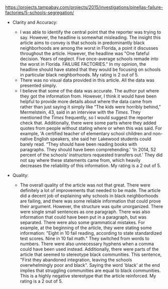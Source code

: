 https://projects.tampabay.com/projects/2015/investigations/pinellas-failure-factories/5-schools-segregation/
- Clarity and Accuracy:

  -  I was able to identify the central point that the reporter was trying to say. However, the headline is somewhat misleading. The insight this article aims to convey is that schools in predominantly black neighborhoods are among the worst in Florida, a point it discusses throughout the article. However, the headline was "One fateful decision. Years of neglect. Five once-average schools remade into the worst in Florida. FAILURE FACTORIES." In my opinion, the headline should have stated that they would be focusing on schools in particular black neighborhoods. My rating is 2 out of 5. 
  - There was no visual data provided in this article. All the data was presented simply.
  - I believe that some of the data was accurate. The author put where they got the information from. However, I think it would have been helpful to provide more details about where the data came from rather than just saying it simply like “The kids were horribly behind,” Mermelstein, 43, said in an interview with the *Times*. They mentioned the *Times* frequently, so I would suggest the reporter check that. Additionally, there were some parts where they added quotes from people without stating where or when this was said. For example, 'A certified teacher of elementary school children and non-native English speakers, she said her Lakewood students could barely read. “They should have been reading books with paragraphs. They should have been comprehending.' 'In 2014, 52 percent of the schools’ instructors requested transfers out.' They did not say where these statements came from, which heavily decreases the reliability of this information. My rating is a 2 out of 5.
- Quality:
    - The overall quality of the article was not that great. There were definitely a lot of improvements that needed to be made. The article did a decent job of explaining why schools in black neighborhoods are failing, and there was some reliable information that could prove their argument. However, the structure was quite unorganized. There were single small sentences as one paragraph. There was also information that could have been put in a paragraph, but was separated. There were also some grammatical mistakes. For example, at the beginning of the article, they were stating some information: "Eight in 10 fail reading, according to state standardized test scores. Nine in 10 fail math." They switched from words to numbers. There were also unnecessary hyphens when a comma could have been used instead. Additionally, there were parts of the article that seemed to stereotype black communities. This sentence, "First they abandoned integration, leaving the schools overwhelmingly poor and black". Saying the word 'black' at the end implies that struggling communities are equal to black communities. This is a highly negative stereotype that the article reinforced. My rating is a 2 out of 5.

